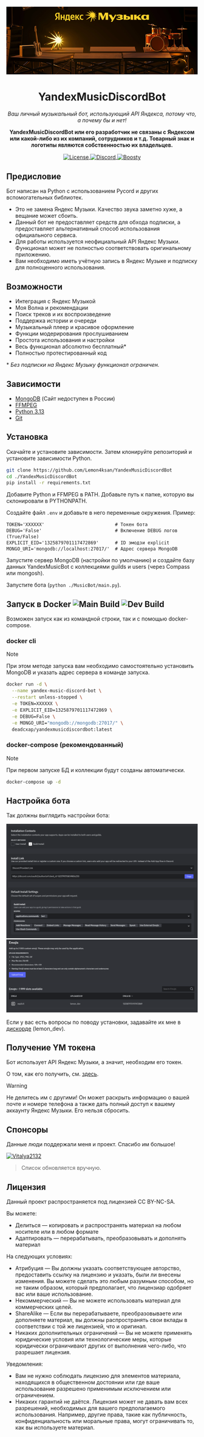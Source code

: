<p align="center">
  <img src="assets/banner.png">
</p>

<h1 align="center">YandexMusicDiscordBot</h1>

<p align="center">
  <i>Ваш личный музыкальный бот, использующий API Яндекса, потому что, а почему бы и нет!</i>
</p>

<div align="center">
  <p align="center">
    <strong>YandexMusicDiscordBot или его разработчик не связаны с Яндексом или какой-либо из их компаний, сотрудников и т.д. Товарный знак и логотипы являются собственностью их владельцев.</strong>
  </p>
  <a target="_blank" href="https://creativecommons.org/licenses/by-nc-sa/4.0/">
    <img src="https://img.shields.io/badge/License-CC--BY--NC--SA-3376f2" alt="License" align="center"/>
  </a>
  <a target="_blank" href="https://discord.gg/TgnW8nfbFn">
    <img src="https://img.shields.io/badge/discord-join.svg?labelColor=191937&color=6F6FF7&logo=discord" alt="Discord" align="center"/>
  </a>
  <a target="_blank" href="https://boosty.to/lemon_dev">
    <img src="https://img.shields.io/badge/boosty-join.svg?labelColor=191937&color=ff8c00&&logo=boosty" alt="Boosty" align="center"/>
  </a>
</div>

## Предисловие

Бот написан на Python с использованием Pycord и других вспомогательных библиотек.

- Это не замена Яндекс Музыки. Качество звука заметно хуже, а вещание может сбоить.
- Данный бот не предоставляет средств для обхода подписки, а предоставляет альтернативный способ использования официального сервиса.
- Для работы используется неофициальный API Яндекс Музыки. Функционал может не полностью соответствовать оригинальному приложению.
- Вам необходимо иметь учётную запись в Яндекс Музыке и подписку для полноценного использования.

## Возможности

- Интеграция с Яндекс Музыкой
- Моя Волна и рекомендации
- Поиск треков и их воспроизведение
- Поддержка истории и очереди
- Музыкальный плеер и красивое оформление
- Функции модерирования прослушиванием
- Простота использования и настройки
- Весь функционал абсолютно бесплатный*
- Полностью протестированный код

\* *Без подписки на Яндекс Музыку функционал ограничен.*

## Зависимости

- [MongoDB](https://www.mongodb.com/docs/current/installation/) (Сайт недоступен в России)
- [FFMPEG](https://www.ffmpeg.org/download.html)
- [Python 3.13](https://www.python.org/downloads/release/python-3130/)
- [Git](https://git-scm.com/downloads)

## Установка

Скачайте и установите зависимости. Затем клонируйте репозиторий и установите зависимости Python.

```bash
git clone https://github.com/Lemon4ksan/YandexMusicDiscordBot
cd ./YandexMusicDiscordBot
pip install -r requirements.txt
```

Добавите Python и FFMPEG в PATH. Добавьте путь к папке, которую вы склонировали в PYTHONPATH.

Создайте файл `.env` и добавьте в него переменные окружения. Пример:

```env
TOKEN='XXXXXX'                          # Токен бота
DEBUG='False'                           # Включение DEBUG логов (True/False)
EXPLICIT_EID='1325879701117472869'      # ID эмодзи explicit
MONGO_URI='mongodb://localhost:27017/'  # Адрес сервера MongoDB
```

Запустите сервер MongoDB (настройки по умолчанию) и создайте базу данных YandexMusicBot с коллекциями guilds и users (через Compass или mongosh).

Запустите бота (`python ./MusicBot/main.py`).

## Запуск в Docker ![Main Build](https://img.shields.io/github/actions/workflow/status/lemon4ksan/YandexMusicDiscordBot/docker-image.yml?branch=main&label=main) ![Dev Build](https://img.shields.io/github/actions/workflow/status/lemon4ksan/YandexMusicDiscordBot/docker-image.yml?branch=dev&label=dev)

Возможен запуск как из командной строки, так и с помощью docker-compose.

### docker cli

> [!NOTE]
> При этом методе запуска вам необходимо самостоятельно установить MongoDB и указать адрес сервера в команде запуска.

```bash
docker run -d \
  --name yandex-music-discord-bot \
  --restart unless-stopped \
  -e TOKEN=XXXXXX \
  -e EXPLICIT_EID=1325879701117472869 \
  -e DEBUG=False \
  -e MONGO_URI="mongodb://mongodb:27017/" \
  deadcxap/yandexmusicdiscordbot:latest
```

### docker-compose (рекомендованный)

> [!NOTE]
> При первом запуске БД и коллекции будут созданы автоматически.

```bash
docker-compose up -d
```

## Настройка бота

Так должны выглядить настройки бота:

![image](assets/tutorial1.png)
![image](assets/tutorial2.png)

Если у вас есть вопросы по поводу установки, задавайте их мне в [дискорде](https://discord.com/users/528481408319094784) (lemon_dev).

## Получение YM токена

Бот использует API Яндекс Музыки, а значит, необходим его токен.

О том, как его получить, см. [здесь](https://github.com/MarshalX/yandex-music-api/discussions/513#discussioncomment-2729781).

> [!WARNING]
> Не делитесь им с другими! Он может раскрыть информацию о вашей почте и номере телефона а также дать полный доступ к вашему аккаунту Яндекс Музыки. Его нельзя сбросить.

## Спонсоры

Данные люди поддержали меня и проект. Спасибо им большое!

<p align="left">
   <a href="https://github.com/Vitalya2132">
      <img width="50" alt="Vitalya2132" src="https://avatars.githubusercontent.com/u/167352945?v=4">
   </a>
</p>

> Список обновляется вручную.

## Лицензия

Данный проект распространяется под лицензией CC BY-NC-SA.

Вы можете:

- Делиться — копировать и распространять материал на любом носителе или в любом формате
- Адаптировать — перерабатывать, преобразовывать и дополнять материал

На следующих условиях:

- Атрибуция — Вы должны указать соответствующее авторство, предоставить ссылку на лицензию и указать, были ли внесены изменения. Вы можете сделать это любым разумным способом, но не таким образом, который предполагает, что лицензиар одобряет вас или ваше использование.
- Некоммерческий — Вы не можете использовать материал для коммерческих целей.
- ShareAlike — Если вы перерабатываете, преобразовываете или дополняете материал, вы должны распространять свои вклады в соответствии с той же лицензией, что и оригинал.
- Никаких дополнительных ограничений — Вы не можете применять юридические условия или технологические меры, которые юридически ограничивают других от выполнения чего-либо, что разрешает лицензия.

Уведомления:

- Вам не нужно соблюдать лицензию для элементов материала, находящихся в общественном достоянии или где ваше использование разрешено применимым исключением или ограничением.
- Никаких гарантий не даётся. Лицензия может не давать вам всех разрешений, необходимых для вашего предполагаемого использования. Например, другие права, такие как публичность, конфиденциальность или моральные права, могут ограничивать то, как вы используете материал.
